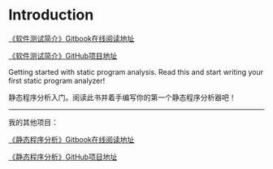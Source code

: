 # Introduction

[《软件测试简介》Gitbook在线阅读地址](https://ranger-nju.gitbook.io/software-testing-intro)

[《软件测试简介》GitHub项目地址](https://github.com/RangerNJU/Software-Testing-Intro)

Getting started with static program analysis. Read this and start writing your first static program analyzer!

静态程序分析入门。阅读此书并着手编写你的第一个静态程序分析器吧！

---

我的其他项目：

[《静态程序分析》Gitbook在线阅读地址](https://ranger-nju.gitbook.io/static-program-analysis-book/)

[《静态程序分析》GitHub项目地址](https://github.com/RangerNJU/Static-Program-Analysis-Book)